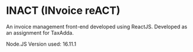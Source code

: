 # INACT (INvoice reACT)

An invoice management front-end developed using ReactJS. Developed as an assignment for TaxAdda.

Node.JS Version used: 16.11.1
